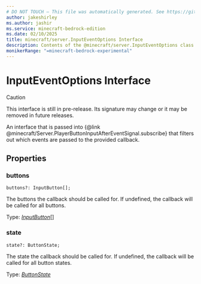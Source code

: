 ```yaml
---
# DO NOT TOUCH — This file was automatically generated. See https://github.com/mojang/minecraftapidocsgenerator to modify descriptions, examples, etc.
author: jakeshirley
ms.author: jashir
ms.service: minecraft-bedrock-edition
ms.date: 02/10/2025
title: minecraft/server.InputEventOptions Interface
description: Contents of the @minecraft/server.InputEventOptions class.
monikerRange: "=minecraft-bedrock-experimental"
---
```

# InputEventOptions Interface

> [!CAUTION]
> This interface is still in pre-release.  Its signature may change or it may be removed in future releases.

An interface that is passed into {@link @minecraft/Server.PlayerButtonInputAfterEventSignal.subscribe} that filters out which events are passed to the provided callback.

## Properties

### **buttons**
`buttons?: InputButton[];`

The buttons the callback should be called for. If undefined, the callback will be called for all buttons.

Type: [*InputButton*](InputButton.md)[]

### **state**
`state?: ButtonState;`

The state the callback should be called for. If undefined, the callback will be called for all button states.

Type: [*ButtonState*](ButtonState.md)
